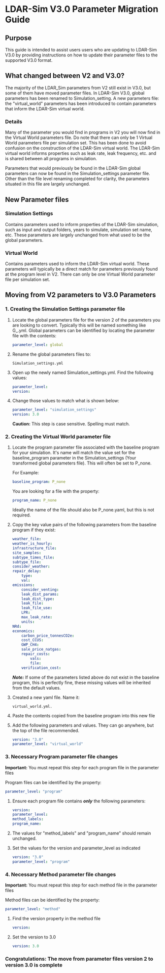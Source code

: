 # LDAR-Sim V3.0 Parameter Migration Guide

## Purpose

This guide is intended to assist users users who are updating to LDAR-Sim V3.0 by providing instructions on how to update their parameter files to the supported V3.0 format.

## What changed between V2 and V3.0?

The majority of the LDAR_Sim parameters from V2 still exist in V3.0, but some of them have moved parameter files. In LDAR-Sim V3.0, global parameters has been renamed to Simulation_setting. A new parameters file: the "virtual_world" parameters has been introduced to contain parameters that inform the LDAR-Sim virtual world.

### Details

Many of the parameter you would find in programs in V2 you will now find in the Virtual World parameters file. Do note that there can only be 1 Virtual World parameters file per simulation set. This has been done to avoid confusion on the construction of the LDAR-Sim virtual world. The LDAR-Sim virtual world informs properties such as leak rate, leak frequency, etc. and is shared between all programs in simulation.

Parameters that would previously be found in the LDAR-Sim global parameters can now be found in the Simulation_settings parameter file. Other than the file level renaming completed for clarity, the parameters situated in this file are largely unchanged.

## New Parameter files

### Simulation Settings

Contains parameters used to inform properties of the LDAR-Sim simulation, such as input and output folders, years to simulate, simulation set name, etc. These parameters are largely unchanged from what used to be the global parameters.

### Virtual World

Contains parameters used to inform the LDAR-Sim virtual world. These parameters will typically be a direct match for parameters previously found at the program level in V2. There can only be one Virtual World parameter file per simulation set.

## Moving from V2 parameters to V3.0 Parameters

### 1. Creating the Simulation Settings parameter file

1. Locate the global parameters file for the version 2 of the parameters you are looking to convert. Typically this will be named something like G_.yml. Global parameters can be identified by locating the parameter file with the contents:

    ```yaml
    parameter_level: global
    ```

2. Rename the global parameters files to:

    ```shell
    Simulation_settings.yml
    ```

3. Open up the newly named Simulation_settings.yml. Find the following values:

    ```yaml
    parameter_level:
    version:
    ```

4. Change those values to match what is shown below:

     ```yaml
    parameter_level: "simulation_settings"
    version: 3.0
    ```

    **Caution:** This step is case sensitive. Spelling must match.

### 2. Creating the Virtual World parameter file

1. Locate the program parameter file associated with the baseline program for your simulation. It's name will match the value set for the baseline_program parameter in the Simulation_settings (Your transformed global parameters file). This will often be set to P_none.

    For Example:

    ```yaml
    baseline_program: P_none
    ```

    You are looking for a file with the property:

    ```yaml
    program_name: P_none
    ```

    Ideally the name of the file should also be P_none.yaml, but this is not required.

2. Copy the key value pairs of the following parameters from the baseline program if they exist:

    ```yaml
    weather_file:
    weather_is_hourly:
    infrastructure_file:
    site_samples:
    subtype_times_file:
    subtype_file:
    consider_weather:
    repair_delay:
        type:
        val:
    emissions:
        consider_venting:
        leak_dist_params:
        leak_dist_type:
        leak_file:
        leak_file_use:
        LPR:
        max_leak_rate:
        units:
    NRd:
    economics:
        carbon_price_tonnesCO2e:
        cost_CCUS:
        GWP_CH4:
        sale_price_natgas:
        repair_costs:
            vals:
            file:
        verification_cost:
    ```

    ***Note:*** If some of the parameters listed above do not exist in the baseline program, this is perfectly fine, these missing values will be inherited from the default values.

3. Created a new yaml file. Name it:

    ```shell
    virtual_world.yml.
    ``````

4. Paste the contents copied from the baseline program into this new file

5. Add the following parameters and values. They can go anywhere, but the top of the file recommended.

    ```yaml
    version: "3.0"
    parameter_level: "virtual_world"
    ```

### 3. Necessary Program parameter file changes

**Important:** You must repeat this step for each program file in the parameter files

Program files can be identified by the property:

```yaml
parameter_level: "program"
```

1. Ensure each program file contains ***only*** the following parameters:

    ```yaml
    version:
    parameter_level:
    method_labels:
    program_name:
    ```

2. The values for "method_labels" and "program_name" should remain unchanged.

3. Set the values for the version and parameter_level as indicated

    ```yaml
    version: "3.0"
    parameter_level: "program"
    ```

### 4. Necessary Method parameter file changes

**Important:** You must repeat this step for each method file in the parameter files

Method files can be identified by the property:

```yaml
parameter_level: "method"
```

1. Find the version property in the method file

    ```yaml
    version:
    ```

2. Set the version to 3.0

    ```yaml
    version: 3.0
    ```

### Congratulations: The move from parameter files version 2 to version 3.0 is complete
